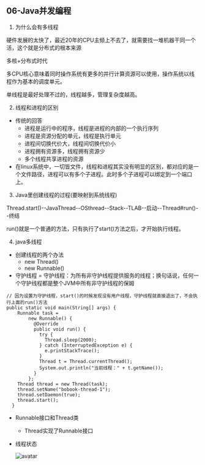 06-Java并发编程
---
1. 为什么会有多线程

硬件发展的太快了，最近20年的CPU主频上不去了，就需要找一堆机器干同一个活，这个就是分布式的根本来源

多核+分布式时代

多CPU核心意味着同时操作系统有更多的并行计算资源可以使用，操作系统以线程作为基本的调度单元。

单线程是最好处理不过的，线程越多，管理复杂度越高。

2. 线程和进程的区别
- 传统的回答
    * 进程是运行中的程序，线程是进程的内部的一个执行序列
    * 进程是资源分配的单元，线程是执行单元
    * 进程间切换代价大，线程间切换代价小
    * 进程拥有资源多，线程拥有资源少
    * 多个线程共享进程的资源
- 在linux系统中，一切皆文件，线程和进程其实没有明显的区别，都对应的是一个文件路径，进程可以有多个子进程。此时多个子进程可以绑定到一个端口上。

3. Java里创建线程的过程(要映射到系统线程)

Thread.start()--JavaThread--OSthread--Stack--TLAB--启动--Thread#run()--终结

run()就是一个普通的方法，只有执行了start()方法之后，才开始执行线程。

4. java多线程

- 创建线程的两个办法 
    * new Thread()
    * new Runnable()
- 守护线程 = 守护线程：为所有非守护线程提供服务的线程；换句话说，任何一个守护线程都是整个JVM中所有非守护线程的保姆
```
// 因为设置为守护线程，start()的时候发现没有用户线程，守护线程就直接退出了，不会执行上面的run()方法
public static void main(String[] args) {
    Runnable task =
        new Runnable() {
          @Override
          public void run() {
            try {
              Thread.sleep(2000);
            } catch (InterruptedException e) {
              e.printStackTrace();
            }
            Thread t = Thread.currentThread();
            System.out.println("当前线程：" + t.getName());
          }
        };
    Thread thread = new Thread(task);
    thread.setName("bobook-thread-1");
    thread.setDaemon(true);
    thread.start();
  }
```
- Runnable接口和Thread类
    * Thread实现了Runnable接口
    
- 线程状态

   ![avatar](https://github.com/xiaoboji/j-notes/tree/main/Pic/Java-000/线程状态.jpg)
   